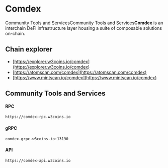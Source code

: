 # Comdex

Community Tools and ServicesCommunity Tools and Services**Comdex** is an interchain DeFi infrastructure layer housing a suite of composable solutions on-chain.

## **Chain explorer**

* [https://explorer.w3coins.io/comdex](https://explorer.w3coins.io/comdex)
* [https://atomscan.com/comdex](https://atomscan.com/comdex)
* [https://www.mintscan.io/comdex](https://www.mintscan.io/comdex)

## Community Tools and Services

#### **RPC**

```
https://comdex-rpc.w3coins.io
```

#### **gRPC**

```
comdex-grpc.w3coins.io:13190
```

#### **API**

```
https://comdex-api.w3coins.io
```
